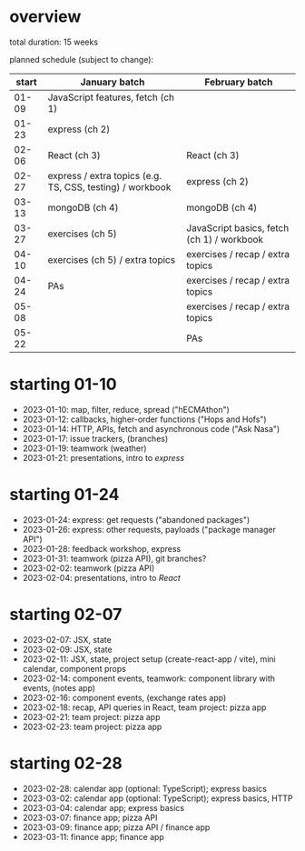 # overview

total duration: 15 weeks

planned schedule (subject to change):

| start | January batch                                             | February batch                             |
| ----- | --------------------------------------------------------- | ------------------------------------------ |
| 01-09 | JavaScript features, fetch (ch 1)                         |                                            |
| 01-23 | express (ch 2)                                            |                                            |
| 02-06 | React (ch 3)                                              | React (ch 3)                               |
| 02-27 | express / extra topics (e.g. TS, CSS, testing) / workbook | express (ch 2)                             |
| 03-13 | mongoDB (ch 4)                                            | mongoDB (ch 4)                             |
| 03-27 | exercises (ch 5)                                          | JavaScript basics, fetch (ch 1) / workbook |
| 04-10 | exercises (ch 5) / extra topics                           | exercises / recap / extra topics           |
| 04-24 | PAs                                                       | exercises / recap / extra topics           |
| 05-08 |                                                           | exercises / recap / extra topics           |
| 05-22 |                                                           | PAs                                        |

# starting 01-10

- 2023-01-10: map, filter, reduce, spread ("hECMAthon")
- 2023-01-12: callbacks, higher-order functions ("Hops and Hofs")
- 2023-01-14: HTTP, APIs, fetch and asynchronous code ("Ask Nasa")
- 2023-01-17: issue trackers, (branches)
- 2023-01-19: teamwork (weather)
- 2023-01-21: presentations, intro to _express_

# starting 01-24

- 2023-01-24: express: get requests ("abandoned packages")
- 2023-01-26: express: other requests, payloads ("package manager API")
- 2023-01-28: feedback workshop, express
- 2023-01-31: teamwork (pizza API), git branches?
- 2023-02-02: teamwork (pizza API)
- 2023-02-04: presentations, intro to _React_

# starting 02-07

- 2023-02-07: JSX, state
- 2023-02-09: JSX, state
- 2023-02-11: JSX, state, project setup (create-react-app / vite), mini calendar, component props
- 2023-02-14: component events, teamwork: component library with events, (notes app)
- 2023-02-16: component events, (exchange rates app)
- 2023-02-18: recap, API queries in React, team project: pizza app
- 2023-02-21: team project: pizza app
- 2023-02-23: team project: pizza app

# starting 02-28

- 2023-02-28: calendar app (optional: TypeScript); express basics
- 2023-03-02: calendar app (optional: TypeScript); express basics, HTTP
- 2023-03-04: calendar app; express basics
- 2023-03-07: finance app; pizza API
- 2023-03-09: finance app; pizza API / finance app
- 2023-03-11: finance app; finance app
